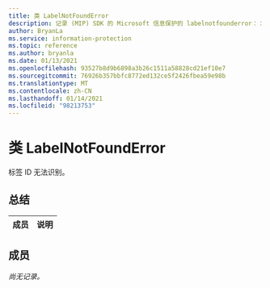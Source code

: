 ```yaml
---
title: 类 LabelNotFoundError
description: 记录 (MIP) SDK 的 Microsoft 信息保护的 labelnotfounderror：：未定义的类。
author: BryanLa
ms.service: information-protection
ms.topic: reference
ms.author: bryanla
ms.date: 01/13/2021
ms.openlocfilehash: 93527b8d9b6898a3b26c1511a58828cd21ef10e7
ms.sourcegitcommit: 76926b357bbfc8772ed132ce5f2426fbea59e98b
ms.translationtype: MT
ms.contentlocale: zh-CN
ms.lasthandoff: 01/14/2021
ms.locfileid: "98213753"
---
```

# <a name="class-labelnotfounderror"></a>类 LabelNotFoundError 
标签 ID 无法识别。
  
## <a name="summary"></a>总结
 成员                        | 说明                                
--------------------------------|---------------------------------------------
  
## <a name="members"></a>成员
_尚无记录。_
